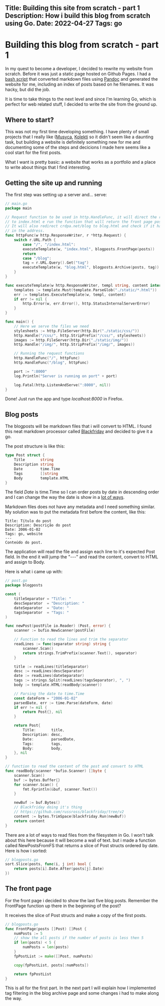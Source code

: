 Title: Building this site from scratch - part 1
Description: How i build this blog from scratch using Go.
Date: 2022-04-27
Tags: go
---
# Building this blog from scratch - part 1

In my quest to become a developer, I decided to rewrite my website from scratch. Before it was just a static page hosted on Github Pages. I had a [bash script](https://github.com/crdpa/bsg) that converted markdown files using [Pandoc](https://pandoc.org/) and generated the website for me, including an index of posts based on he filenames. It was hacky, but did the job.

It is time to take things to the next level and since I'm learning Go, which is perfect for web related stuff, I decided to write the site from the ground up.

## Where to start?

This was not my first time developing something. I have plenty of small projects that I really like ([Musyca](https://github.com/crdpa/musyca), [Kolekti](https://github.com/crdpa/kolekti) so it didn't seem like a daunting task, but building a website is definitely something new for me and documenting some of the steps and decicions I made here seems like a cool start for the first posts.

What I want is pretty basic: a website that works as a portfolio and a place to write about things that I find interesting.

## Getting the site up and running

The first step was setting up a server and... serve:

```go
// main.go
package main

// Request function to be used in http.HandleFunc, it will direct the root address
// to index.html e run the function that will return the front page posts.
// It will also redirect crdpa.net/blog to blog.html and check if it has a tag (?tag=)
// in the address.
func httpFunc(w http.ResponseWriter, r *http.Request) {
	switch r.URL.Path {
		case "/", "/index.html":
		executeTemplate(w, "index.html", blogposts.FrontPage(posts))
		return
		case "/blog":
		tag = r.URL.Query().Get("tag")
		executeTemplate(w, "blog.html", blogposts.Archive(posts, tag))
	}
}

func executeTemplate(w http.ResponseWriter, templ string, content interface{}) {
	templates := template.Must(template.ParseGlob("./static/*.html"))
	err := templates.ExecuteTemplate(w, templ, content)
	if err != nil {
		http.Error(w, err.Error(), http.StatusInternalServerError)
	}
}

func main() {
	// Here we serve the files we need
	stylesheets := http.FileServer(http.Dir("./static/css/"))
	http.Handle("/css/", http.StripPrefix("/css/", stylesheets))
	images := http.FileServer(http.Dir("./static/img/"))
	http.Handle("/img/", http.StripPrefix("/img/", images))

	// Running the request functions
	http.HandleFunc("/", httpFunc)
	http.HandleFunc("/blog", httpFunc)

	port := ":8000"
	log.Println("Server is running on port" + port)

	log.Fatal(http.ListenAndServe(":8000", nil))
}
```

Done! Just run the app and type *localhost:8000* in Firefox.

## Blog posts

The blogposts will be markdown files that i will convert to HTML. I found this neat markdown processor called [Blackfriday](https://github.com/russross/blackfriday/tree/v2) and decided to give it a go.

The post structure is like this:

```go
type Post struct {
    Title       string
    Description string
    Date        time.Time
    Tags        []string
    Body        template.HTML
}
```

The field *Date* is time.Time so I can order posts by date in descending order and I can change the way the date is show in a [lot of ways](https://yourbasic.org/golang/format-parse-string-time-date-example/).

Markdown files does not have any metadata and I need something similar. My solution was to put the metadata first before the content, like this:

```
Title: Título do post
Description: Descrição do post
Date: 2006-01-02
Tags: go, website
---
Conteúdo do post.
```

The application will read the file and assign each line to it's expected Post field. In the end it will jump the "---" and read the content, convert to HTML and assign to Body.

Here is what i came up with:

```go
// post.go
package blogposts

const (
	titleSeparator = "Title: "
	descSeparator  = "Description: "
	dateSeparator  = "Date: "
	tagsSeparator  = "Tags: "
)

func newPost(postFile io.Reader) (Post, error) {
	scanner := bufio.NewScanner(postFile)

	// Function to read the lines and trim the separator
	readLines := func(separator string) string {
		scanner.Scan()
		return strings.TrimPrefix(scanner.Text(), separator)
	}

	title := readLines(titleSeparator)
	desc := readLines(descSeparator)
	date := readLines(dateSeparator)
	tags := strings.Split(readLines(tagsSeparator), ", ")
	body := template.HTML(readBody(scanner))

	// Parsing the date to time.Time
	const dateForm = "2006-01-02"
	parsedDate, err := time.Parse(dateForm, date)
	if err != nil {
		return Post{}, nil
	}

	return Post{
		Title:       title,
		Description: desc,
		Date:        parsedDate,
		Tags:        tags,
		Body:        body,
	}, nil
}

// function to read the content of the post and convert to HTML
func readBody(scanner *bufio.Scanner) []byte {
	scanner.Scan()
	buf := bytes.Buffer{}
	for scanner.Scan() {
		fmt.Fprintln(&buf, scanner.Text())
	}

	newBuf := buf.Bytes()
	// Blackfriday doing it's thing
	// https://github.com/russross/blackfriday/tree/v2
	content := bytes.TrimSpace(blackfriday.Run(newBuf))
	return content
}
```
There are a lot of ways to read files from the filesystem in Go. I won't talk about this here because it will become a wall of text. but i made a function called NewPostsFromFS that returns a slice of Post structs ordered by date. Here is how i sorted:

```go
// blogposts.go
sort.Slice(posts, func(i, j int) bool {
	return posts[i].Date.After(posts[j].Date)
})
```

## The front page

For the front page i decided to show the last five blog posts. Remember the FrontPage function up there in the beginning of the post?

It receives the slice of Post structs and make a copy of the first posts.

```go
// blogposts.go
func FrontPage(posts []Post) []Post {
	numPosts := 5
	// show the all posts if the number of posts is less then 5
	if len(posts) < 5 {
		numPosts = len(posts)
	}
	fpPostList := make([]Post, numPosts)

	copy(fpPostList, posts[:numPosts])

	return fpPostList
}
```

This is all for the first part. In the next part I will explain how I implemented tag filtering in the blog archive page and some changes i had to make along the way.
